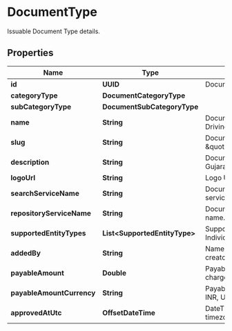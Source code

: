 

# DocumentType

Issuable Document Type details.

## Properties

| Name | Type | Description | Notes |
|------------ | ------------- | ------------- | -------------|
|**id** | **UUID** | Document Type Identifier. |  |
|**categoryType** | **DocumentCategoryType** |  |  |
|**subCategoryType** | **DocumentSubCategoryType** |  |  |
|**name** | **String** | Document Type Name. eg: Driving License. |  |
|**slug** | **String** | Document Type Unique Slug. eg: \&quot;in.gov.gj.transport.dl\&quot;. |  |
|**description** | **String** | Document Type description. eg: Gujarat State Driving License. |  [optional] |
|**logoUrl** | **String** | Logo URL of document type. |  |
|**searchServiceName** | **String** | Document search repository service name. |  [optional] |
|**repositoryServiceName** | **String** | Document repository service name. |  [optional] |
|**supportedEntityTypes** | **List&lt;SupportedEntityType&gt;** | Supported entity types. eg: Individual, Organization. |  |
|**addedBy** | **String** | Name of the document type creator. |  |
|**payableAmount** | **Double** | Payable amount if document is chargeable. eg: 10.25. |  |
|**payableAmountCurrency** | **String** | Payable amount currency. eg: INR, USD etc.,. |  [optional] |
|**approvedAtUtc** | **OffsetDateTime** | DateTime of approval in UTC timezone. |  [optional] |



